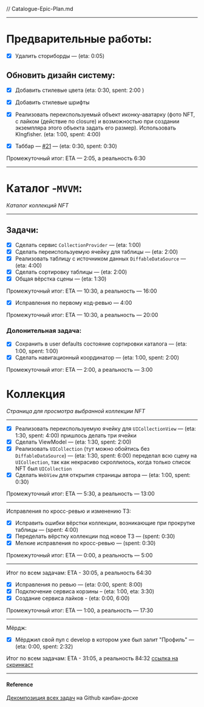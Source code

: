 // Catalogue-Epic-Plan.md

---

# Предварительные работы:

- [x] Удалить сториборды — (eta: 0:05)

## Обновить дизайн систему:
- [x] Добавить стилевые цвета (eta: 0:30, spent: 2:00 )
- [x] Добавить стилевые шрифты
- [x] Реализовать переиспользуемый объект иконку-аватарку (фото NFT, с лайком (действие по closure) и возможностью при создании экземпляра этого объекта задать его размер). Использовать KIngfisher. (eta: 1:00, spent: 4:00)

- [x] Таббар — [#21](https://github.com/BlackBullSquad/iOS-FakeNFT-StarterProject-Public/issues/21) — (eta: 0:30, spent: 0:30)

Промежуточный итог: ETA — 2:05, а реальность 6:30

---

# Каталог -`MVVM`:
*Каталог коллекций NFT*

---

## Задачи:

- [x] Сделать сервис `CollectionProvider` — (eta: 1:00)
- [x] Сделать переиспользуемую ячейку для таблицы — (eta: 2:00)
- [x] Реализовать таблицу с источником данных `DiffableDataSource` — (eta: 4:00)
- [x] Сделать сортировку таблицы — (eta: 2:00)
- [x] Общая вёрстка сцены — (eta: 1:30)

Промежуточный итог: ETA — 10:30, а реальность — 16:00

- [x] Исправления по первому код-ревью — 4:00

Промежуточный итог: ETA — 10:30, а реальность — 20:00

### Долонительная задача:

- [x] Сохранить в user defaults состояние сортировки каталога — (eta: 1:00, spent: 1:00)
- [x] Сделать навигационный координатор — (eta: 1:00, spent: 2:00)

Промежуточный итог: ETA — 2:00, а реальность — 3:00

# Коллекция

_Страница для просмотра выбранной коллекции NFT_

---

- [x] Реализовать переиспользуемую ячейку для `UICollectionView` — (eta: 1:30, spent: 4:00) пришлось делать три ячейки
- [x] Сделать ViewModel — (eta: 1:30, spent: 2:00)  
- [x] Реализовать `UICollection` (тут можно обойтись без `DiffableDataSource`) — (eta: 1:30, spent: 6:00) переделал всю сцену на `UICollection`, так как некрасиво скроллилось, когда только список NFT был `UICollection`
- [x] Сделать `WebView` для открытия страницы автора — (eta: 1:00, spent: 0:30)

Промежуточный итог: ETA — 5:30, а реальность — 13:00

---

Исправления по кросс-ревью и изменению ТЗ:
- [x] Исправить ошибки вёрстки коллекции, возникающие при прокрутке таблицы — (spent: 4:00)
- [x] Переделать вёрстку коллекции под новое ТЗ — (spent: 0:30)
- [x] Мелкие исправления по кросс-ревью — (spent: 0:30)

Промежуточный итог: ETA — 0:00, а реальность — 5:00

---

Итог по всем задачам: ETA - 30:05, а реальность 64:30

- [x] Исправления по ревью — (eta: 0:00, spent: 8:00)
- [x] Подключение сервиса корзины – (eta: 1:00, eta: 3:30)
- [x] Создание сервиса лайков - (eta: 0:00, 6:00)

Промежуточный итог: ETA — 1:00, а реальность — 17:30

---

Мёрдж:
- [x] Мёрджил свой пул с develop в котором уже был залит "Профиль" — (eta: 0:00, spent: 2:32)

Итог по всем задачам: ETA - 31:05, а реальность 84:32
[ссылка на скринкаст](https://disk.yandex.ru/i/e2Wlhz9DZaZQxw)

---
#### Reference
[Декомпозиция всех задач](https://github.com/orgs/BlackBullSquad/projects/1?pane=issue&itemId=28074953) на Github канбан-доске 
